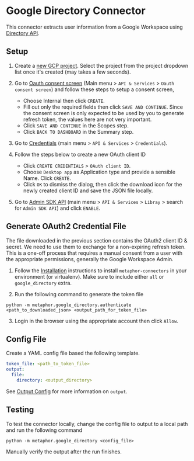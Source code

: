 # Google Directory Connector

This connector extracts user information from a Google Workspace using [Directory API](https://developers.google.com/admin-sdk/directory).

## Setup

1. Create a [new GCP project](https://support.google.com/googleapi/answer/6251787?hl=en#zippy=%2Ccreate-a-project). Select the project from the project dropdown list once it's created (may takes a few seconds).

2. Go to [Oauth consent screen](https://console.cloud.google.com/apis/credentials/consent) (Main menu > `API & Services` > `Oauth consent screen`) and follow these steps to setup a consent screen,
    - Choose Internal then click `CREATE`.
    - Fill out only the required fields then click `SAVE AND CONTINUE`. Since the consent screen is only expected to be used by you to generate refresh token, the values here are not very important.
    - Click `SAVE AND CONTINUE` in the Scopes step.
    - Click `BACK TO DASHBOARD` in the Summary step.

2. Go to [Credentials](https://console.cloud.google.com/apis/credentials) (main menu > `API & Services` > `Credentials`).

3. Follow the steps below to create a new OAuth client ID
    - Click `CREATE CREDENTIALS` > `OAuth client ID`.
    - Choose `Desktop app` as Application type and provide a sensible Name. Click `CREATE`.
    - Click `OK` to dismiss the dialog, then click the download icon for the newly created client ID and save the JSON file locally.

4. Go to [Admin SDK API](https://console.cloud.google.com/apis/library/admin.googleapis.com) (main menu > `API & Services` > `Libray` > search for `Admin SDK API`) and click `ENABLE`.

## Generate OAuth2 Credential File

The file downloaded in the previous section contains the OAuth2 client ID & secret. We need to use them to exchange for a non-expiring refresh token. This is a one-off process that requires a manual consent from a user with the appropriate permissions, generally the Google Workspace Admin.

1. Follow the [Installation](../../README.md) instructions to install `metaphor-connectors` in your environment (or virtualenv). Make sure to include either `all` or `google_directory` extra.

2. Run the following command to generate the token file

```text
python -m metaphor.google_directory.authenticate <path_to_downloaded_json> <output_path_for_token_file>
``` 

3. Login in the browser using the appropriate account then click `Allow`.

## Config File

Create a YAML config file based the following template.

```yaml
token_file: <path_to_token_file>
output:
  file:
    directory: <output_directory>
```

See [Output Config](../common/docs/output.md) for more information on `output`.

## Testing

To test the connector locally, change the config file to output to a local path and run the following command

```
python -m metaphor.google_directory <config_file>
```

Manually verify the output after the run finishes.
